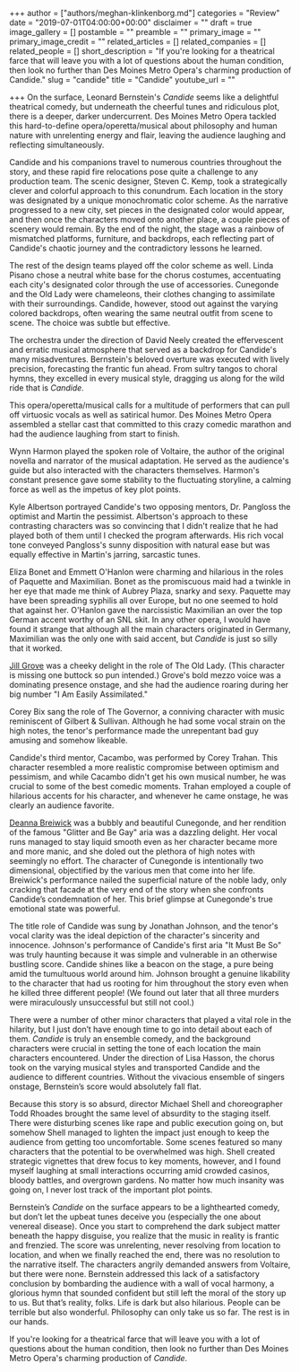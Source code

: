 +++
author = ["authors/meghan-klinkenborg.md"]
categories = "Review"
date = "2019-07-01T04:00:00+00:00"
disclaimer = ""
draft = true
image_gallery = []
postamble = ""
preamble = ""
primary_image = ""
primary_image_credit = ""
related_articles = []
related_companies = []
related_people = []
short_description = "If you're looking for a theatrical farce that will leave you with a lot of questions about the human condition, then look no further than Des Moines Metro Opera's charming production of Candide."
slug = "candide"
title = "Candide"
youtube_url = ""

+++
On the surface, Leonard Bernstein's _Candide_ seems like a delightful theatrical comedy, but underneath the cheerful tunes and ridiculous plot, there is a deeper, darker undercurrent. Des Moines Metro Opera tackled this hard-to-define opera/operetta/musical about philosophy and human nature with unrelenting energy and flair, leaving the audience laughing and reflecting simultaneously.

Candide and his companions travel to numerous countries throughout the story, and these rapid fire relocations pose quite a challenge to any production team. The scenic designer, Steven C. Kemp, took a strategically clever and colorful approach to this conundrum. Each location in the story was designated by a unique monochromatic color scheme. As the narrative progressed to a new city, set pieces in the designated color would appear, and then once the characters moved onto another place, a couple pieces of scenery would remain. By the end of the night, the stage was a rainbow of mismatched platforms, furniture, and backdrops, each reflecting part of Candide's chaotic journey and the contradictory lessons he learned.

The rest of the design teams played off the color scheme as well. Linda Pisano chose a neutral white base for the chorus costumes, accentuating each city's designated color through the use of accessories. Cunegonde and the Old Lady were chameleons, their clothes changing to assimilate with their surroundings. Candide, however, stood out against the varying colored backdrops, often wearing the same neutral outfit from scene to scene. The choice was subtle but effective.

The orchestra under the direction of David Neely created the effervescent and erratic musical atmosphere that served as a backdrop for Candide's many misadventures. Bernstein's beloved overture was executed with lively precision, forecasting the frantic fun ahead. From sultry tangos to choral hymns, they excelled in every musical style, dragging us along for the wild ride that is _Candide._

This opera/operetta/musical calls for a multitude of performers that can pull off virtuosic vocals as well as satirical humor. Des Moines Metro Opera assembled a stellar cast that committed to this crazy comedic marathon and had the audience laughing from start to finish.

Wynn Harmon played the spoken role of Voltaire, the author of the original novella and narrator of the musical adaptation. He served as the audience's guide but also interacted with the characters themselves. Harmon's constant presence gave some stability to the fluctuating storyline, a calming force as well as the impetus of key plot points.

Kyle Albertson portrayed Candide's two opposing mentors, Dr. Pangloss the optimist and Martin the pessimist. Albertson's approach to these contrasting characters was so convincing that I didn't realize that he had played both of them until I checked the program afterwards. His rich vocal tone conveyed Pangloss's sunny disposition with natural ease but was equally effective in Martin's jarring, sarcastic tunes.

Eliza Bonet and Emmett O'Hanlon were charming and hilarious in the roles of Paquette and Maximilian. Bonet as the promiscuous maid had a twinkle in her eye that made me think of Aubrey Plaza, snarky and sexy. Paquette may have been spreading syphilis all over Europe, but no one seemed to hold that against her. O'Hanlon gave the narcissistic Maximilian an over the top German accent worthy of an SNL skit. In any other opera, I would have found it strange that although all the main characters originated in Germany, Maximilian was the only one with said accent, but _Candide_ is just so silly that it worked.

[Jill Grove](/scene/people/jill-grove/) was a cheeky delight in the role of The Old Lady. (This character is missing one buttock so pun intended.) Grove's bold mezzo voice was a dominating presence onstage, and she had the audience roaring during her big number "I Am Easily Assimilated."

Corey Bix sang the role of The Governor, a conniving character with music reminiscent of Gilbert & Sullivan. Although he had some vocal strain on the high notes, the tenor's performance made the unrepentant bad guy amusing and somehow likeable.

Candide's third mentor, Cacambo, was performed by Corey Trahan. This character resembled a more realistic compromise between optimism and pessimism, and while Cacambo didn't get his own musical number, he was crucial to some of the best comedic moments. Trahan employed a couple of hilarious accents for his character, and whenever he came onstage, he was clearly an audience favorite.

[Deanna Breiwick](/scene/people/deanna-breiwick/) was a bubbly and beautiful Cunegonde, and her rendition of the famous "Glitter and Be Gay" aria was a dazzling delight. Her vocal runs managed to stay liquid smooth even as her character became more and more manic, and she doled out the plethora of high notes with seemingly no effort. The character of Cunegonde is intentionally two dimensional, objectified by the various men that come into her life. Breiwick's performance nailed the superficial nature of the noble lady, only cracking that facade at the very end of the story when she confronts Candide’s condemnation of her. This brief glimpse at Cunegonde's true emotional state was powerful.

The title role of Candide was sung by Jonathan Johnson, and the tenor's vocal clarity was the ideal depiction of the character's sincerity and innocence. Johnson's performance of Candide's first aria "It Must Be So" was truly haunting because it was simple and vulnerable in an otherwise bustling score. Candide shines like a beacon on the stage, a pure being amid the tumultuous world around him. Johnson brought a genuine likability to the character that had us rooting for him throughout the story even when he killed three different people! (We found out later that all three murders were miraculously unsuccessful but still not cool.)

There were a number of other minor characters that played a vital role in the hilarity, but I just don’t have enough time to go into detail about each of them. _Candide_ is truly an ensemble comedy, and the background characters were crucial in setting the tone of each location the main characters encountered. Under the direction of Lisa Hasson, the chorus took on the varying musical styles and transported Candide and the audience to different countries. Without the vivacious ensemble of singers onstage, Bernstein’s score would absolutely fall flat.

Because this story is so absurd, director Michael Shell and choreographer Todd Rhoades brought the same level of absurdity to the staging itself. There were disturbing scenes like rape and public execution going on, but somehow Shell managed to lighten the impact just enough to keep the audience from getting too uncomfortable. Some scenes featured so many characters that the potential to be overwhelmed was high. Shell created strategic vignettes that drew focus to key moments, however, and I found myself laughing at small interactions occurring amid crowded casinos, bloody battles, and overgrown gardens. No matter how much insanity was going on, I never lost track of the important plot points.

Bernstein’s _Candide_ on the surface appears to be a lighthearted comedy, but don’t let the upbeat tunes deceive you (especially the one about venereal disease). Once you start to comprehend the dark subject matter beneath the happy disguise, you realize that the music in reality is frantic and frenzied. The score was unrelenting, never resolving from location to location, and when we finally reached the end, there was no resolution to the narrative itself. The characters angrily demanded answers from Voltaire, but there were none. Bernstein addressed this lack of a satisfactory conclusion by bombarding the audience with a wall of vocal harmony, a glorious hymn that sounded confident but still left the moral of the story up to us. But that’s reality, folks. Life is dark but also hilarious. People can be terrible but also wonderful. Philosophy can only take us so far. The rest is in our hands.

  
If you're looking for a theatrical farce that will leave you with a lot of questions about the human condition, then look no further than Des Moines Metro Opera's charming production of _Candide_.